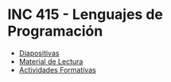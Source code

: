 # INC 415 - Lenguajes de Programación

- [Diapositivas](slides.html)
- [Material de Lectura](lecturas.html)
- [Actividades Formativas](actividades.html)
